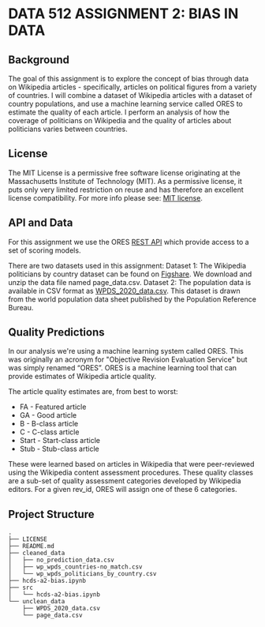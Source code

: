 # DATA 512 ASSIGNMENT 2: BIAS IN DATA
## Background
The goal of this assignment is to explore the concept of bias through data on Wikipedia articles - specifically, articles on political figures from a variety of countries. I will combine a dataset of Wikipedia articles with a dataset of country populations, and use a machine learning service called ORES to estimate the quality of each article. I perform an analysis of how the coverage of politicians on Wikipedia and the quality of articles about politicians varies between countries.

## License

The MIT License is a permissive free software license originating at the Massachusetts Institute of Technology (MIT). As a permissive license, it puts only very limited restriction on reuse and has therefore an excellent license compatibility. For more info please see: [MIT license](https://snyk.io/learn/what-is-mit-license/).

## API and Data
For this assignment we use the ORES [REST API](https://ores.wikimedia.org/v3/#!/scoring/get_v3_scores_context_revid_model)  which provide access to a set of scoring models.

There are two datasets used in this assignment:
Dataset 1: The Wikipedia politicians by country dataset can be found on [Figshare](https://figshare.com/articles/dataset/Untitled_Item/5513449). We download and unzip the data file named page_data.csv.
Dataset 2: The population data is available in CSV format as [WPDS_2020_data.csv](https://docs.google.com/spreadsheets/d/1CFJO2zna2No5KqNm9rPK5PCACoXKzb-nycJFhV689Iw/edit#gid=283125346). This dataset is drawn from the world population data sheet published by the Population Reference Bureau.

## Quality Predictions
In our analysis we're using a machine learning system called ORES. This was originally an acronym for "Objective Revision Evaluation Service" but was simply renamed “ORES”. ORES is a machine learning tool that can provide estimates of Wikipedia article quality. 

The article quality estimates are, from best to worst:
- FA - Featured article
- GA - Good article
- B - B-class article
- C - C-class article
- Start - Start-class article
- Stub - Stub-class article

These were learned based on articles in Wikipedia that were peer-reviewed using the Wikipedia content assessment procedures. These quality classes are a sub-set of quality assessment categories developed by Wikipedia editors. For a given rev_id, ORES will assign one of these 6 categories.

## Project Structure
```
.
├── LICENSE
├── README.md 
├── cleaned_data 
│   ├── no_prediction_data.csv 
│   ├── wp_wpds_countries-no_match.csv 
│   └── wp_wpds_politicians_by_country.csv 
├── hcds-a2-bias.ipynb 
├── src 
│   └── hcds-a2-bias.ipynb 
└── unclean_data 
    ├── WPDS_2020_data.csv 
    └── page_data.csv 
```

